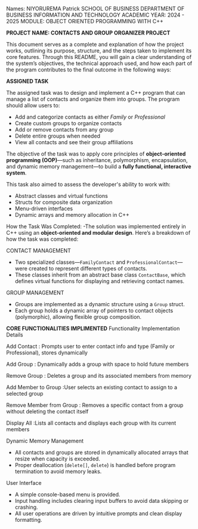 Names: NIYORUREMA Patrick
SCHOOL OF BUSINESS
DEPARTMENT OF BUSINESS INFORMATION AND TECHNOLOGY
ACADEMIC YEAR: 2024 - 2025
MODULE: OBJECT ORIENTED PROGRAMMING WITH C++

**PROJECT NAME: CONTACTS AND GROUP ORGANIZER PROJECT**


This document serves as a complete and explanation of how the project works, outlining its purpose, structure, and the steps taken to implement its core features. 
Through this README, you will gain a clear understanding of the system’s objectives, the technical approach used, and how each part of the program contributes to the final outcome in the following ways:


**ASSIGNED TASK**

The assigned task was to design and implement a C++ program that can manage a list of contacts and organize them into groups. The program should allow users to:

- Add and categorize contacts as either *Family* or *Professional*
- Create custom groups to organize contacts
- Add or remove contacts from any group
- Delete entire groups when needed
- View all contacts and see their group affiliations


The objective of the task was to apply core principles of **object-oriented programming (OOP)**—such as inheritance, polymorphism, encapsulation, and dynamic memory management—to build a **fully functional, interactive system**.



This task also aimed to assess the developer's ability to work with:

- Abstract classes and virtual functions
- Structs for composite data organization
- Menu-driven interfaces
- Dynamic arrays and memory allocation in C++



How the Task Was Completed:
  -The solution was implemented entirely in C++ using an **object-oriented and modular design**. Here’s a breakdown of how the task was completed:


CONTACT MANAGEMENT 
 - Two specialized classes—`FamilyContact` and `ProfessionalContact`—were created to represent different types of contacts.
 - These classes inherit from an abstract base class `ContactBase`, which defines virtual functions for displaying and retrieving contact names.


GROUP MANAGEMENT
- Groups are implemented as a dynamic structure using a `Group` struct.
- Each group holds a dynamic array of pointers to contact objects (polymorphic), allowing flexible group composition.


**CORE FUNCTIONALITIES IMPLIMENTED**
Functionality              Implementation Details                                                                 

 Add Contact              : Prompts user to enter contact info and type (Family or Professional), stores dynamically 

 Add Group                : Dynamically adds a group with space to hold future members  
                            
 Remove Group             : Deletes a group and its associated members from memory  
                                
 Add Member to Group      :User selects an existing contact to assign to a selected group    
                      
 Remove Member from Group : Removes a specific contact from a group without deleting the contact itself
            
 Display All              :Lists all contacts and displays each group with its current members 

                    

Dynamic Memory Management
 - All contacts and groups are stored in dynamically allocated arrays that resize when capacity is exceeded.
 - Proper deallocation (`delete[]`, `delete`) is handled before program termination to avoid memory leaks.
   

User Interface
 - A simple console-based menu is provided.
 - Input handling includes clearing input buffers to avoid data skipping or crashing.
 - All user operations are driven by intuitive prompts and clean display formatting.


